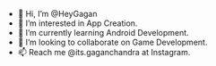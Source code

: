 - 👋 Hi, I’m @HeyGagan
- 👀 I’m interested in App Creation.
- 🌱 I’m currently learning Android Development.
- 💞️ I’m looking to collaborate on Game Development.
- 📫 Reach me @its.gaganchandra at Instagram.

<!---
HeyGagan/HeyGagan is a ✨ special ✨ repository because its `README.md` (this file) appears on your GitHub profile.
You can click the Preview link to take a look at your changes.
--->
